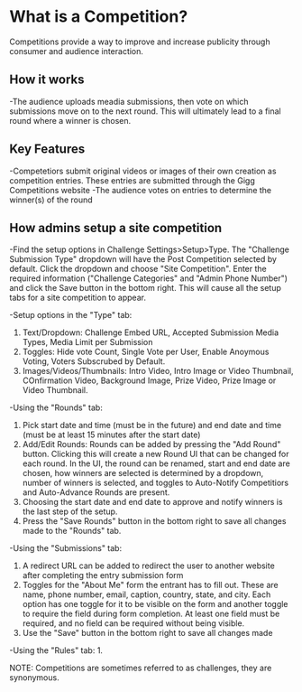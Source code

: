 # What is a Competition?

Competitions provide a way to improve and increase publicity through consumer and audience interaction.


## How it works
-The audience uploads meadia submissions, then vote on which submissions move on to the next round.  This will ultimately lead to a final round where a winner is chosen.


## Key Features
-Competetiors submit original videos or images of their own creation as competition entries.  These entries are submitted through the Gigg Competitions website
-The audience votes on entries to determine the winner(s) of the round


## How admins setup a site competition
-Find the setup options in Challenge Settings>Setup>Type.  The "Challenge Submission Type" dropdown will have the Post Competition selected by default.  Click the dropdown and choose "Site Competition".  Enter the required information ("Challenge Categories" and "Admin Phone Number") and click the Save button in the bottom right.  This will cause all the setup tabs for a site competition to appear.

-Setup options in the "Type" tab:
  1. Text/Dropdown: Challenge Embed URL, Accepted Submission Media Types, Media Limit per Submission
  2. Toggles: Hide vote Count, Single Vote per User, Enable Anoymous Voting, Voters Subscrubed by Default.
  3. Images/Videos/Thumbnails: Intro Video, Intro Image or Video Thumbnail, COnfirmation Video, Background Image, Prize Video, Prize Image or Video Thumbnail.

-Using the "Rounds" tab:
  1. Pick start date and time (must be in the future) and end date and time (must be at least 15 minutes after the start date)
  2. Add/Edit Rounds:  Rounds can be added by pressing the "Add Round" button.  Clicking this will create a new Round UI that can be changed for each round.  In the UI, the round can be renamed, start and end date are chosen, how winners are selected is determined by a dropdown, number of winners is selected, and toggles to  Auto-Notify Competitiors and Auto-Advance Rounds are present.
  3. Choosing the start date and end date to approve and notify winners is the last step of the setup.
  4. Press the "Save Rounds" button in the bottom right to save all changes made to the "Rounds" tab.

-Using the "Submissions" tab:
 1. A redirect URL can be added to redirect the user to another website after completing the entry submission form
 2. Toggles for the "About Me" form the entrant has to fill out.  These are name, phone number, email, caption, country, state, and city.  Each option has one toggle for it to be visible on the form and another toggle to require the field during form completion.  At least one field must be required, and no field can be required without being visible.
 3. Use the "Save" button in the bottom right to save all changes made

-Using the "Rules" tab:
  1.


NOTE: Competitions are sometimes referred to as challenges, they are synonymous.
